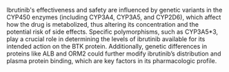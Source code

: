 Ibrutinib's effectiveness and safety are influenced by genetic variants in the CYP450 enzymes (including CYP3A4, CYP3A5, and CYP2D6), which affect how the drug is metabolized, thus altering its concentration and the potential risk of side effects. Specific polymorphisms, such as CYP3A5*3, play a crucial role in determining the levels of ibrutinib available for its intended action on the BTK protein. Additionally, genetic differences in proteins like ALB and ORM2 could further modify ibrutinib’s distribution and plasma protein binding, which are key factors in its pharmacologic profile.